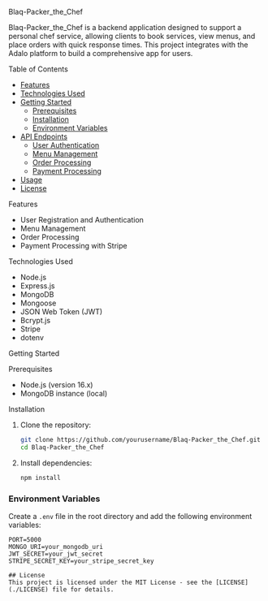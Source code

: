 Blaq-Packer_the_Chef

Blaq-Packer_the_Chef is a backend application designed to support a
personal chef service, allowing clients to book services, view menus,
and place orders with quick response times. This project integrates
with the Adalo platform to build a comprehensive app for users.

Table of Contents
- [Features](#features)
- [Technologies Used](#technologies-used)
- [Getting Started](#getting-started)
  - [Prerequisites](#prerequisites)
  - [Installation](#installation)
  - [Environment Variables](#environment-variables)
- [API Endpoints](#api-endpoints)
  - [User Authentication](#user-authentication)
  - [Menu Management](#menu-management)
  - [Order Processing](#order-processing)
  - [Payment Processing](#payment-processing)
- [Usage](#usage)
- [License](#license)  

Features
- User Registration and Authentication
- Menu Management
- Order Processing
- Payment Processing with Stripe

Technologies Used
- Node.js
- Express.js
- MongoDB
- Mongoose
- JSON Web Token (JWT)
- Bcrypt.js
- Stripe
- dotenv

Getting Started

Prerequisites
- Node.js (version 16.x)
- MongoDB instance (local)

Installation
1. Clone the repository:
    ```sh
    git clone https://github.com/yourusername/Blaq-Packer_the_Chef.git
    cd Blaq-Packer_the_Chef
    ```

2. Install dependencies:
    ```sh
    npm install
    ```

### Environment Variables
Create a `.env` file in the root directory and add the following environment variables:
```env
PORT=5000
MONGO_URI=your_mongodb_uri
JWT_SECRET=your_jwt_secret
STRIPE_SECRET_KEY=your_stripe_secret_key

## License
This project is licensed under the MIT License - see the [LICENSE](./LICENSE) file for details.
